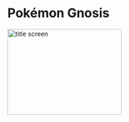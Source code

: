 # Pokémon Gnosis

<img src="https://raw.githubusercontent.com/tipsypastels/pokegnosis/master/branding/gnosis_title.png" alt="title screen" style="width:256px;height:192px;">
